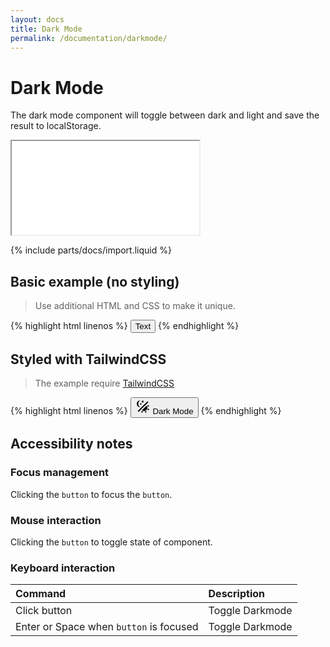 ```yaml
---
layout: docs
title: Dark Mode
permalink: /documentation/darkmode/
---
```


# Dark Mode
The dark mode component will toggle between dark and light and save the result to localStorage.

<iframe class="w-full h-[400px] rounded-md" src="{{ "/iframes/darkmode.html" | absolute_url }}"></iframe>

{% include parts/docs/import.liquid %}

## Basic example (no styling)
> Use additional HTML and CSS to make it unique.
<div class="not-prose" markdown="0">
{% highlight html linenos  %}
<headless-darkmode>
  <button type="button">
    Text
  </button>
</headless-darkmode>
{% endhighlight %}
</div>

## Styled with TailwindCSS
> The example require [TailwindCSS](https://tailwindcss.com/)
<div class="not-prose" markdown="0">
{% highlight html linenos  %}
<headless-darkmode class="inline-flex">
  <button type="button" class="px-4 py-2 flex justify-center space-x-2 inline-block rounded-md dark:bg-white dark:text-gray-600  bg-gray-700 text-gray-100 shadow-md">
    <svg style="width:24px;height:24px" viewBox="0 0 24 24">
      <path fill="currentColor" d="M7.5,2C5.71,3.15 4.5,5.18 4.5,7.5C4.5,9.82 5.71,11.85 7.53,13C4.46,13 2,10.54 2,7.5A5.5,5.5 0 0,1 7.5,2M19.07,3.5L20.5,4.93L4.93,20.5L3.5,19.07L19.07,3.5M12.89,5.93L11.41,5L9.97,6L10.39,4.3L9,3.24L10.75,3.12L11.33,1.47L12,3.1L13.73,3.13L12.38,4.26L12.89,5.93M9.59,9.54L8.43,8.81L7.31,9.59L7.65,8.27L6.56,7.44L7.92,7.35L8.37,6.06L8.88,7.33L10.24,7.36L9.19,8.23L9.59,9.54M19,13.5A5.5,5.5 0 0,1 13.5,19C12.28,19 11.15,18.6 10.24,17.93L17.93,10.24C18.6,11.15 19,12.28 19,13.5M14.6,20.08L17.37,18.93L17.13,22.28L14.6,20.08M18.93,17.38L20.08,14.61L22.28,17.15L18.93,17.38M20.08,12.42L18.94,9.64L22.28,9.88L20.08,12.42M9.63,18.93L12.4,20.08L9.87,22.27L9.63,18.93Z" />
    </svg>
    <span>Dark Mode</span>
  </button>
</headless-darkmode>
{% endhighlight %}
</div>


## Accessibility notes
### Focus management
Clicking the ``button`` to focus the ``button``. 

### Mouse interaction
Clicking the ``button`` to toggle state of component.

### Keyboard interaction

| Command                                   | Description      |
|:------------------------------------------|:-----------------|
| Click button                              | Toggle Darkmode  |
| Enter or Space when ``button`` is focused | Toggle Darkmode  |



